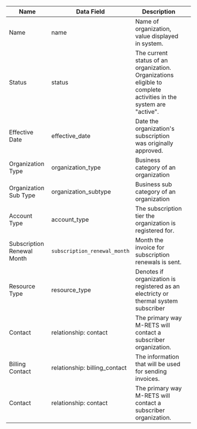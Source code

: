 | Name                       | Data Field                    | Description                                                                                                      |   |
|----------------------------|-------------------------------|------------------------------------------------------------------------------------------------------------------|---|
| Name                       | name                          | Name of organization, value displayed in system.                                                                 |   |
| Status                     | status                        | The current status of an organization. Organizations eligible to complete activities in the system are "active". |   |
| Effective Date             | effective_date                | Date the organization's subscription was originally approved.                                                    |   |
| Organization Type          | organization_type             | Business category of an organization                                                                             |   |
| Organization Sub Type      | organization_subtype          | Business sub category of an organization                                                                         |   |
| Account Type               | account_type                  | The subscription tier the organization is registered for.                                                        |   |
| Subscription Renewal Month | `subscription_renewal_month`    | Month the invoice for subscription renewals is sent.                                                             |   |
| Resource Type              | resource_type                 | Denotes if organization is registered as an electricty or thermal system subscriber                              |   |
| Contact                    | relationship: contact         | The primary way M-RETS will contact a subscriber organization.                                                   |   |
| Billing Contact            | relationship: billing_contact | The information that will be used for sending invoices.                                                          |   |
| Contact                    | relationship: contact         | The primary way M-RETS will contact a subscriber organization.                                                   |   |
